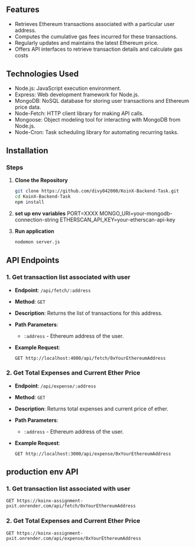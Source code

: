 ## Features

- Retrieves Ethereum transactions associated with a particular user address.
- Computes the cumulative gas fees incurred for these transactions.
- Regularly updates and maintains the latest Ethereum price.
- Offers API interfaces to retrieve transaction details and calculate gas costs

## Technologies Used

- Node.js: JavaScript execution environment.
- Express: Web development framework for Node.js.
- MongoDB: NoSQL database for storing user transactions and Ethereum price data.
- Node-Fetch: HTTP client library for making API calls.
- Mongoose: Object modeling tool for interacting with MongoDB from Node.js.
- Node-Cron: Task scheduling library for automating recurring tasks.

## Installation

### Steps

1. **Clone the Repository**

   ```bash
   git clone https://github.com/divy042000/KoinX-Backend-Task.git
   cd KoinX-Backend-Task
   npm install
   
2. **set up env variables**
    PORT=XXXX
    MONGO_URI=your-mongodb-connection-string
    ETHERSCAN_API_KEY=your-etherscan-api-key
   
4. **Run application**   
    ```bash 
    nodemon server.js
## API Endpoints

### 1. Get transaction list associated with user
- **Endpoint**: `/api/fetch/:address`
- **Method**: `GET`
- **Description**: Returns the list of transactions for this address.
- **Path Parameters**:
  - `:address` - Ethereum address of the user.
- **Example Request**:

  ```http
  GET http://localhost:4000/api/fetch/0xYourEthereumAddress
### 2. Get Total Expenses and Current Ether Price
- **Endpoint**: `/api/expense/:address`
- **Method**: `GET`
- **Description**: Returns total expenses and current price of ether.
- **Path Parameters**:
  - `:address` - Ethereum address of the user.
- **Example Request**:

  ```http
  GET http://localhost:3000/api/expense/0xYourEthereumAddress
## production env API 
### 1. Get transaction list associated with user

    GET https://koinx-assignment-pxit.onrender.com/api/fetch/0xYourEthereumAddress
### 2. Get Total Expenses and Current Ether Price
    GET https://koinx-assignment-pxit.onrender.com/api/expense/0xYourEthereumAddress

  
